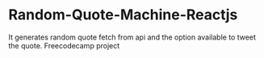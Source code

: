 # Random-Quote-Machine-Reactjs
It generates random quote fetch from api and the option available to tweet the quote. Freecodecamp project 
